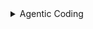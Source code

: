 <details><summary>Agentic Coding</summary>

 ### Agentic Coding SaaS
 <a href="https://github.com/spusgh/SaaS_Apps/tree/main/AgenticCoding/Claude%20Sonnet">Investment App - Claude Sonnet</a><br/>
 ![alt text](https://github.com/spusgh/SaaS_Apps/blob/main/AgenticCoding/Claude%20Sonnet/Claude%203.7%20Sonnet.png?raw=true)

  ## .NET Aspire
 <a href="https://github.com/spusgh/SaaS_Apps/tree/main/FinTech_.NETAspire">Aspire Mortgage - .NET Aspire - Claude - GitHub Copilot</a><br/>
 ![alt text](https://github.com/spusgh/SaaS_Apps/blob/main/FinTech_.NETAspire/Aspire%20Mortgage%20-%20.NET%20Aspire%20-%20Claude%20-%20GitHub%20Copilot.gif?raw=true)

</details>
